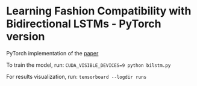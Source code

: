 # Learning Fashion Compatibility with Bidirectional LSTMs - PyTorch version
PyTorch implementation of the [paper](https://arxiv.org/pdf/1707.05691.pdf)

To train the model, run:
```CUDA_VISIBLE_DEVICES=9 python bilstm.py```  

For results visualization, run:
```tensorboard --logdir runs```
